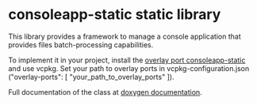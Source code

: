 # consoleapp-static static library

This library provides a framework to manage a console application that provides files batch-processing capabilities.

To implement it in your project, install the [overlay port consoleapp-static](https://github.com/krisk78/overlay-ports/tree/61cd2b103ca91bc03d7903adcef837260e348dfc/consoleapp-static) and use vcpkg. Set your path to overlay ports in vcpkg-configuration.json ("overlay-ports": [ "your_path_to_overlay_ports" ]).

Full documentation of the class at <a href="https://krisk78.github.io/consoleapp-static/html/index.html" target="_blank">doxygen documentation</a>.
